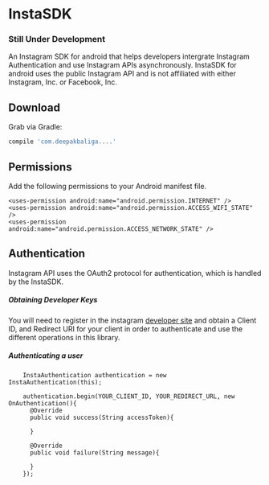# InstaSDK 
### Still Under Development

An Instagram SDK for android that helps developers intergrate Instagram Authentication 
and use Instagram APIs asynchronously. InstaSDK for android uses the public Instagram API and is not affiliated with either Instagram, Inc. or Facebook, Inc.


Download
--------

Grab via Gradle:
```groovy
compile 'com.deepakbaliga....'
```

Permissions
-----
Add the following permissions to your Android manifest file.

```
<uses-permission android:name="android.permission.INTERNET" />
<uses-permission android:name="android.permission.ACCESS_WIFI_STATE" />
<uses-permission android:name="android.permission.ACCESS_NETWORK_STATE" />
```


Authentication
-----

Instagram API uses the OAuth2 protocol for authentication, which is handled by the InstaSDK.

##### Obtaining Developer Keys

You will need to register in the instagram [developer site](https://instagram.com/developer/register/) and obtain a Client ID, and Redirect URI for your client in order to authenticate and use the different operations in this library.

##### Authenticating a user

````
    InstaAuthentication authentication = new InstaAuthentication(this);
    
    authentication.begin(YOUR_CLIENT_ID, YOUR_REDIRECT_URL, new OnAuthentication(){
      @Override
      public void success(String accessToken){
        
      }
      
      @Override
      public void failure(String message){
      
      }
    });
````







